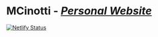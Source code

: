 # MCinotti - *[Personal Website](https://mcinotti.netlify.app)*

[![Netlify Status](https://api.netlify.com/api/v1/badges/0e142e16-d740-4ee3-bc3f-e1f00d28d1e9/deploy-status)](https://app.netlify.com/sites/mcinotti)
